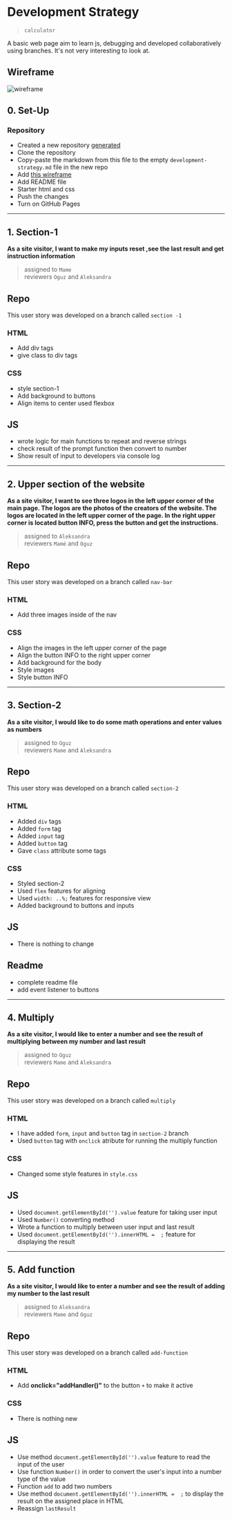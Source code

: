 # Development Strategy

> `calculator`

A basic web page aim to learn js, debugging and developed collaboratively using branches. It's not very interesting to look at.

## Wireframe

![wireframe](img/cal-wirefame.png)

## 0. Set-Up

### Repository

- Created a new repository [generated](https://github.com/HackYourFutureBelgium/prompt-alert-calculate)
- Clone the repository
- Copy-paste the markdown from this file to the empty `development-strategy.md` file in the new repo
- Add [this wireframe](./jswireframe-1-1.png)
- Add README file
- Starter html and css
- Push the changes
- Turn on GitHub Pages

---

## 1. Section-1

**As a site visitor, I want to make my inputs reset ,see the last result and get instruction information**

> assigned to `Mame`  
> reviewers `Oguz` and `Aleksandra`

## Repo

This user story was developed on a branch called `section -1`

### HTML

- Add div tags
- give class to div tags

### CSS

- style section-1
- Add background to buttons
- Align items to center used flexbox

## JS

- wrote logic for main functions to repeat and reverse strings
- check result of the prompt function then convert to number
- Show result of input to developers via console log

---

## 2. Upper section of the website

**As a site visitor, I want to see three logos in the left upper corner of the main page. The logos are the photos of the creators of the website. The logos are located in the left upper corner of the page. In the right upper corner is located button INFO, press the button and get the instructions.**

> assigned to `Aleksandra`  
> reviewers `Mamé` and `Oguz`

## Repo

This user story was developed on a branch called `nav-bar`

### HTML

- Add three images inside of the nav

### CSS

- Align the images in the left upper corner of the page
- Align the button INFO to the right upper corner
- Add background for the body
- Style images
- Style button INFO

---

## 3. Section-2

**As a site visitor, I would like to do some math operations and enter values ​​as numbers**

> assigned to `Oguz`  
> reviewers `Mame` and `Aleksandra`

## Repo

This user story was developed on a branch called `section-2`

### HTML

- Added `div` tags
- Added `form` tag
- Added `input` tag
- Added `button` tag
- Gave `class` attribute some tags

### CSS

- Styled section-2
- Used `flex` features for aligning
- Used `width: ..%;` features for responsive view
- Added background to buttons and inputs

## JS

- There is nothing to change

## Readme

- complete readme file
- add event listener to buttons

---

## 4. Multiply

**As a site visitor, I would like to enter a number and see the result of multiplying between my number and last result**

> assigned to `Oguz`  
> reviewers `Mame` and `Aleksandra`

## Repo

This user story was developed on a branch called `multiply`

### HTML

- I have added `form`, `input` and `button` tag in `section-2` branch
- Used `button` tag with `onclick` atribute for running the multiply function

### CSS

- Changed some style features in `style.css`

## JS

- Used `document.getElementById('').value` feature for taking user input
- Used `Number()` converting method 
- Wrote a function to multiply between user input and last result
- Used `document.getElementById('').innerHTML =  ;` feature for displaying the result

---

## 5. Add function

**As a site visitor, I would like to enter a number and see the result of adding my number to the last result**

> assigned to `Aleksandra`  
> reviewers `Mame` and `Oguz`

## Repo

This user story was developed on a branch called `add-function`

### HTML

- Add __onclick="addHandler()"__ to the button `+` to make it active

### CSS

- There is nothing new

## JS

- Use method `document.getElementById('').value` feature to read the input of the user
- Use function `Number()` in order to convert the user's input into a number type of the value
- Function `add` to add two numbers
- Use method `document.getElementById('').innerHTML =  ;` to display the result on the assigned place in HTML
- Reassign `lastResult`





